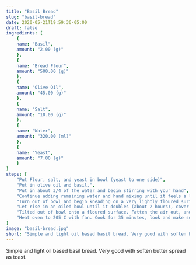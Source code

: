 ```yaml
---
title: "Basil Bread"
slug: "basil-bread"
date: 2020-05-21T19:59:36-05:00
draft: false
ingredients: [
    {
    name: "Basil",
    amount: "2.00 (g)"
    },
    {
    name: "Bread Flour",
    amount: "500.00 (g)"
    },
    {
    name: "Olive Oil",
    amount: "45.00 (g)"
    },
    {
    name: "Salt",
    amount: "10.00 (g)"
    },
    {
    name: "Water",
    amount: "320.00 (ml)"
    },
    {
    name: "Yeast",
    amount: "7.00 (g)"
    }
]
steps: [
    "Put Flour, salt, and yeast in bowl (yeast to one side)",
    "Put in olive oil and basil.",
    "Put in about 3/4 of the water and begin stirring with your hand",
    "Continue adding remaining water and hand mixing until it feels a little sticky",
    "Turn out of bowl and begin kneading on a very lightly floured surface (adding oil as needed to keep from sticking to your hands). Do this for about 10 - 15 minutes, or until it feels right.",
    "Let rise in an oiled bowl until it doubles (about 2 hours), cover the bowl.",
    "Tilted out of bowl onto a floured surface. Fatten the air out, and put into a \"loaf\" form folding the sides underneath. Placing into an oiled bread tin, cover and let rise until doubled (it is just over the top of the loaf tin), about 1-2 hours.",
    "Heat oven to 205 C with fan. Cook for 35 minutes, look and make sure bread is good. Take out and if tapping the bottom sounds hollow, then place on a wire cooling rack until cool. Then store how you want."
]
image: "basil-bread.jpg"
short: "Simple and light oil based basil bread. Very good with soften butter spread as toast."
---
```


Simple and light oil based basil bread. Very good with soften butter spread as toast.

